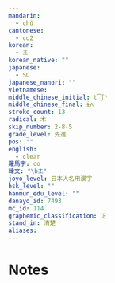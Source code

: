 ```yaml
---
mandarin:
  - chǔ
cantonese:
  - co2
korean:
  - 초
korean_native: ""
japanese:
  - SO
japanese_nanori: ""
vietnamese:
middle_chinese_initial: t͡ʃʰ
middle_chinese_final: ɨʌ
stroke_count: 13
radical: 木
skip_number: 2-8-5
grade_level: 先進
pos: ""
english:
  - clear
羅馬字: co
韓文: "\b초"
joyo_level: 日本人名用漢字
hsk_level: ""
hanmun_edu_level: ""
danayo_id: 7493
mc_id: 114
graphemic_classification: 疋
stand_in: 清楚
aliases:
---
```


# Notes
